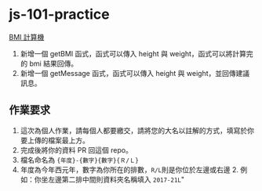 # js-101-practice

[BMI 計算機](http://depart.femh.org.tw/dietary/3OPD/BMI.htm)

1. 新增一個 getBMI 函式，函式可以傳入 height 與 weight，函式可以將計算完的 bmi 結果回傳。
2. 新增一個 getMessage 函式，函式可以傳入 height 與 weight，並回傳建議訊息。

## 作業要求

1. 這次為個人作業，請每個人都要繳交，請將您的大名以註解的方式，填寫於你要上傳的檔案最上方。
2. 完成後將你的資料 PR 回這個 repo。
3. 檔名命名為 `{年度}-{數字}{數字}{Ｒ/Ｌ}`
  1. 年度為今年西元年，數字為你所在的排數，`R/L`則是你位於左邊或右邊
	2. 例如：你坐左邊第二排中間則資料夾名稱填入 `2017-21L`"
